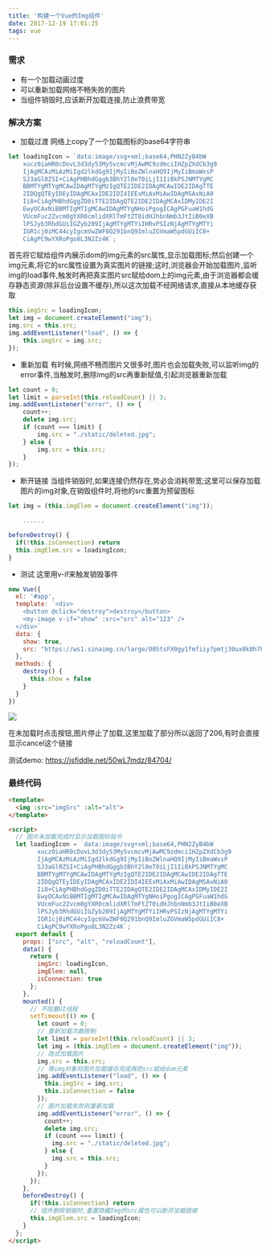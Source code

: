 ```yaml
---
title: '构建一个Vue的Img组件'
date: 2017-12-19 17:01:25
tags: vue
---
```


### 需求
- 有一个加载动画过度
- 可以重新加载网络不畅失败的图片
- 当组件销毁时,应该断开加载连接,防止浪费带宽

<!-- more -->

### 解决方案
- 加载过渡
网络上copy了一个加载图标的base64字符串
```javascript
let loadingIcon = `data:image/svg+xml;base64,PHN2ZyB4bW
    xucz0iaHR0cDovL3d3dy53My5vcmcvMjAwMC9zdmciIHZpZXdCb3g9
    IjAgMCAzMiAzMiIgd2lkdGg9IjMyIiBoZWlnaHQ9IjMyIiBmaWxsP
    SJ3aGl0ZSI+CiAgPHBhdGggb3BhY2l0eT0iLjI1IiBkPSJNMTYgMC
    BBMTYgMTYgMCAwIDAgMTYgMzIgQTE2IDE2IDAgMCAwIDE2IDAgTTE
    2IDQgQTEyIDEyIDAgMCAxIDE2IDI4IEExMiAxMiAwIDAgMSAxNiA0
    Ii8+CiAgPHBhdGggZD0iTTE2IDAgQTE2IDE2IDAgMCAxIDMyIDE2I
    EwyOCAxNiBBMTIgMTIgMCAwIDAgMTYgNHoiPgogICAgPGFuaW1hdG
    VUcmFuc2Zvcm0gYXR0cmlidXRlTmFtZT0idHJhbnNmb3JtIiB0eXB
    lPSJyb3RhdGUiIGZyb209IjAgMTYgMTYiIHRvPSIzNjAgMTYgMTYi
    IGR1cj0iMC44cyIgcmVwZWF0Q291bnQ9ImluZGVmaW5pdGUiIC8+
    CiAgPC9wYXRoPgo8L3N2Zz4K`;
```
首先将它赋给组件内展示dom的img元素的src属性,显示加载图标;然后创建一个img元素,将它的src属性设置为真实图片的链接;这时,浏览器会开始加载图片,监听img的load事件,触发时再把真实图片src赋给dom上的img元素,由于浏览器都会缓存静态资源(除非后台设置不缓存),所以这次加载不经网络请求,直接从本地缓存获取
```javascript
this.imgSrc = loadingIcon;
let img = document.createElement("img");
img.src = this.src;
img.addEventListener("load", () => {
    this.imgSrc = img.src;
});
```

- 重新加载
有时候,网络不畅而图片又很多时,图片也会加载失败,可以监听img的error事件,当触发时,删除img的src再重新赋值,引起浏览器重新加载
```javascript
let count = 0;
let limit = parseInt(this.reloadCount) || 3;
img.addEventListener("error", () => {
    count++;
    delete img.src;
    if (count === limit) {
        img.src = "./static/deleted.jpg";
    } else {
        img.src = this.src;
    }
});
```

- 断开链接
当组件销毁时,如果连接仍然存在,势必会消耗带宽;这里可以保存加载图片的img对象,在销毁组件时,将他的src重置为预留图标
```javascript
let img = (this.imgElem = document.createElement("img"));

    ......

beforeDestroy() {
  if(!this.isConnection) return
  this.imgElem.src = loadingIcon;
}
```

- 测试
这里用v-if来触发销毁事件
```javascript
new Vue({
  el: '#app',
  template: `<div>
    <button @click="destroy">destroy</button>
    <my-image v-if="show" :src="src" alt="123" />
  </div>`
  data: {
    show: true,
    src: "https://ws1.sinaimg.cn/large/005tsFX0gy1fmfiiy7pmtj30ux0k8h7h.jpg"
  },
  methods: {
    destroy() {
      this.show = false
    }
  }
})
```
![](https://ws1.sinaimg.cn/large/005tsFX0gy1fmoim7i635j30jv0hrdhk.jpg)

在未加载时点击按钮,图片停止了加载,这里加载了部分所以返回了206,有时会直接显示cancel这个链接

测试demo: https://jsfiddle.net/50wL7mdz/84704/

### 最终代码
```html
<template>
  <img :src="imgSrc" :alt="alt">
</template>

<script>
  // 图片未加载完成时显示加载图标指令
  let loadingIcon = `data:image/svg+xml;base64,PHN2ZyB4bW
        xucz0iaHR0cDovL3d3dy53My5vcmcvMjAwMC9zdmciIHZpZXdCb3g9
        IjAgMCAzMiAzMiIgd2lkdGg9IjMyIiBoZWlnaHQ9IjMyIiBmaWxsP
        SJ3aGl0ZSI+CiAgPHBhdGggb3BhY2l0eT0iLjI1IiBkPSJNMTYgMC
        BBMTYgMTYgMCAwIDAgMTYgMzIgQTE2IDE2IDAgMCAwIDE2IDAgTTE
        2IDQgQTEyIDEyIDAgMCAxIDE2IDI4IEExMiAxMiAwIDAgMSAxNiA0
        Ii8+CiAgPHBhdGggZD0iTTE2IDAgQTE2IDE2IDAgMCAxIDMyIDE2I
        EwyOCAxNiBBMTIgMTIgMCAwIDAgMTYgNHoiPgogICAgPGFuaW1hdG
        VUcmFuc2Zvcm0gYXR0cmlidXRlTmFtZT0idHJhbnNmb3JtIiB0eXB
        lPSJyb3RhdGUiIGZyb209IjAgMTYgMTYiIHRvPSIzNjAgMTYgMTYi
        IGR1cj0iMC44cyIgcmVwZWF0Q291bnQ9ImluZGVmaW5pdGUiIC8+
        CiAgPC9wYXRoPgo8L3N2Zz4K`;
  export default {
    props: ["src", "alt", "reloadCount"],
    data() {
      return {
        imgSrc: loadingIcon,
        imgElem: null,
        isConnection: true
      };
    },
    mounted() {
      // 不阻塞UI线程
      setTimeout(() => {
        let count = 0;
        // 重新加载次数限制
        let limit = parseInt(this.reloadCount) || 3;
        let img = (this.imgElem = document.createElement("img"));
        // 隐式加载图片
        img.src = this.src;
        // 等img对象将图片加载缓存完成再把src赋给dom元素
        img.addEventListener("load", () => {
          this.imgSrc = img.src;
          this.isConnection = false
        });
        // 图片加载失败则重新加载
        img.addEventListener("error", () => {
          count++;
          delete img.src;
          if (count === limit) {
            img.src = "./static/deleted.jpg";
          } else {
            img.src = this.src;
          }
        });
      });
    },
    beforeDestroy() {
      if(!this.isConnection) return
      // 组件删除销毁时,重置隐藏Img的src属性可以断开加载链接
      this.imgElem.src = loadingIcon;
    }
  };
</script>
```